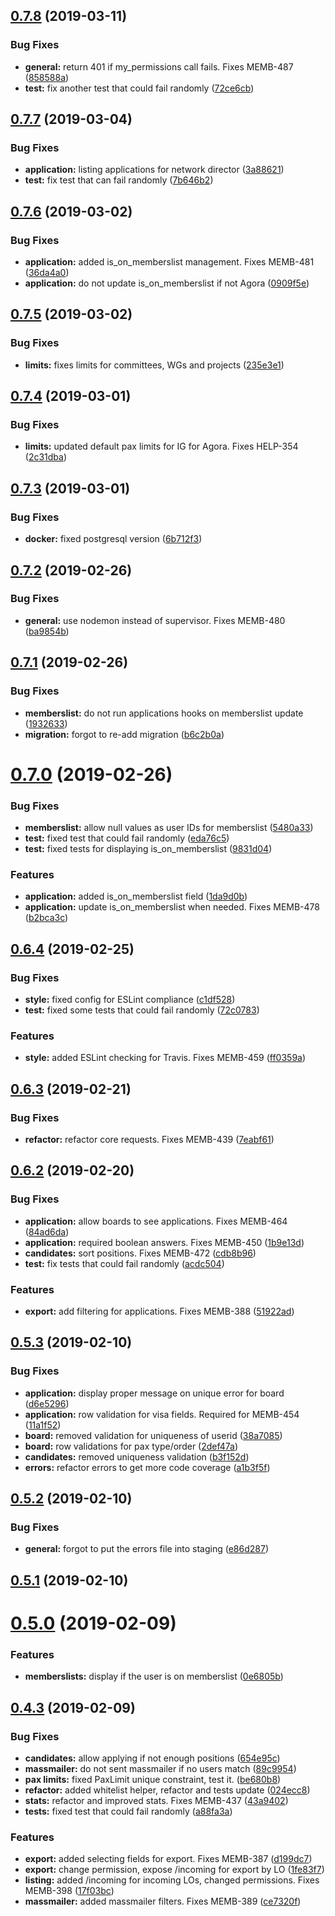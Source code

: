 ## [0.7.8](https://github.com/AEGEE/oms-statutory/compare/0.7.7...0.7.8) (2019-03-11)


### Bug Fixes

* **general:** return 401 if my_permissions call fails. Fixes MEMB-487 ([858588a](https://github.com/AEGEE/oms-statutory/commit/858588a))
* **test:** fix another test that could fail randomly ([72ce6cb](https://github.com/AEGEE/oms-statutory/commit/72ce6cb))



## [0.7.7](https://github.com/AEGEE/oms-statutory/compare/0.7.6...0.7.7) (2019-03-04)


### Bug Fixes

* **application:** listing applications for network director ([3a88621](https://github.com/AEGEE/oms-statutory/commit/3a88621))
* **test:** fix test that can fail randomly ([7b646b2](https://github.com/AEGEE/oms-statutory/commit/7b646b2))



## [0.7.6](https://github.com/AEGEE/oms-statutory/compare/0.7.5...0.7.6) (2019-03-02)


### Bug Fixes

* **application:** added is_on_memberslist management. Fixes MEMB-481 ([36da4a0](https://github.com/AEGEE/oms-statutory/commit/36da4a0))
* **application:** do not update is_on_memberslist if not Agora ([0909f5e](https://github.com/AEGEE/oms-statutory/commit/0909f5e))



## [0.7.5](https://github.com/AEGEE/oms-statutory/compare/0.7.4...0.7.5) (2019-03-02)


### Bug Fixes

* **limits:** fixes limits for committees, WGs and projects ([235e3e1](https://github.com/AEGEE/oms-statutory/commit/235e3e1))



## [0.7.4](https://github.com/AEGEE/oms-statutory/compare/0.7.3...0.7.4) (2019-03-01)


### Bug Fixes

* **limits:** updated default pax limits for IG for Agora. Fixes HELP-354 ([2c31dba](https://github.com/AEGEE/oms-statutory/commit/2c31dba))



## [0.7.3](https://github.com/AEGEE/oms-statutory/compare/0.7.2...0.7.3) (2019-03-01)


### Bug Fixes

* **docker:** fixed postgresql version ([6b712f3](https://github.com/AEGEE/oms-statutory/commit/6b712f3))



## [0.7.2](https://github.com/AEGEE/oms-statutory/compare/0.7.1...0.7.2) (2019-02-26)


### Bug Fixes

* **general:** use nodemon instead of supervisor. Fixes MEMB-480 ([ba9854b](https://github.com/AEGEE/oms-statutory/commit/ba9854b))



## [0.7.1](https://github.com/AEGEE/oms-statutory/compare/0.7.0...0.7.1) (2019-02-26)


### Bug Fixes

* **memberslist:** do not run applications hooks on memberslist update ([1932633](https://github.com/AEGEE/oms-statutory/commit/1932633))
* **migration:** forgot to re-add migration ([b6c2b0a](https://github.com/AEGEE/oms-statutory/commit/b6c2b0a))



# [0.7.0](https://github.com/AEGEE/oms-statutory/compare/0.6.4...0.7.0) (2019-02-26)


### Bug Fixes

* **memberslist:** allow null values as user IDs for memberslist ([5480a33](https://github.com/AEGEE/oms-statutory/commit/5480a33))
* **test:** fixed test that could fail randomly ([eda76c5](https://github.com/AEGEE/oms-statutory/commit/eda76c5))
* **test:** fixed tests for displaying is_on_memberslist ([9831d04](https://github.com/AEGEE/oms-statutory/commit/9831d04))


### Features

* **application:** added is_on_memberslist field ([1da9d0b](https://github.com/AEGEE/oms-statutory/commit/1da9d0b))
* **application:** update is_on_memberslist when needed. Fixes MEMB-478 ([b2bca3c](https://github.com/AEGEE/oms-statutory/commit/b2bca3c))



## [0.6.4](https://github.com/AEGEE/oms-statutory/compare/0.6.3...0.6.4) (2019-02-25)


### Bug Fixes

* **style:** fixed config for ESLint compliance ([c1df528](https://github.com/AEGEE/oms-statutory/commit/c1df528))
* **test:** fixed some tests that could fail randomly ([72c0783](https://github.com/AEGEE/oms-statutory/commit/72c0783))


### Features

* **style:** added ESLint checking for Travis. Fixes MEMB-459 ([ff0359a](https://github.com/AEGEE/oms-statutory/commit/ff0359a))



## [0.6.3](https://github.com/AEGEE/oms-statutory/compare/0.6.2...0.6.3) (2019-02-21)


### Bug Fixes

* **refactor:** refactor core requests. Fixes MEMB-439 ([7eabf61](https://github.com/AEGEE/oms-statutory/commit/7eabf61))



## [0.6.2](https://github.com/AEGEE/oms-statutory/compare/0.5.3...0.6.2) (2019-02-20)


### Bug Fixes

* **application:** allow boards to see applications. Fixes MEMB-464 ([84ad6da](https://github.com/AEGEE/oms-statutory/commit/84ad6da))
* **application:** required boolean answers. Fixes MEMB-450 ([1b9e13d](https://github.com/AEGEE/oms-statutory/commit/1b9e13d))
* **candidates:** sort positions. Fixes MEMB-472 ([cdb8b96](https://github.com/AEGEE/oms-statutory/commit/cdb8b96))
* **test:** fix tests that could fail randomly ([acdc504](https://github.com/AEGEE/oms-statutory/commit/acdc504))


### Features

* **export:** add filtering for applications. Fixes MEMB-388 ([51922ad](https://github.com/AEGEE/oms-statutory/commit/51922ad))



## [0.5.3](https://github.com/AEGEE/oms-statutory/compare/0.5.2...0.5.3) (2019-02-10)


### Bug Fixes

* **application:** display proper message on unique error for board ([d6e5296](https://github.com/AEGEE/oms-statutory/commit/d6e5296))
* **application:** row validation for visa fields. Required for MEMB-454 ([11a1f52](https://github.com/AEGEE/oms-statutory/commit/11a1f52))
* **board:** removed validation for uniqueness of userid ([38a7085](https://github.com/AEGEE/oms-statutory/commit/38a7085))
* **board:** row validations for pax type/order ([2def47a](https://github.com/AEGEE/oms-statutory/commit/2def47a))
* **candidates:** removed uniqueness validation ([b3f152d](https://github.com/AEGEE/oms-statutory/commit/b3f152d))
* **errors:** refactor errors to get more code coverage ([a1b3f5f](https://github.com/AEGEE/oms-statutory/commit/a1b3f5f))



## [0.5.2](https://github.com/AEGEE/oms-statutory/compare/0.5.1...0.5.2) (2019-02-10)


### Bug Fixes

* **general:** forgot to put the errors file into staging ([e86d287](https://github.com/AEGEE/oms-statutory/commit/e86d287))



## [0.5.1](https://github.com/AEGEE/oms-statutory/compare/0.5.0...0.5.1) (2019-02-10)



# [0.5.0](https://github.com/AEGEE/oms-statutory/compare/0.4.3...0.5.0) (2019-02-09)


### Features

* **memberslists:** display if the user is on memberslist ([0e6805b](https://github.com/AEGEE/oms-statutory/commit/0e6805b))



## [0.4.3](https://github.com/AEGEE/oms-statutory/compare/be680b8...0.4.3) (2019-02-09)


### Bug Fixes

* **candidates:** allow applying if not enough positions ([654e95c](https://github.com/AEGEE/oms-statutory/commit/654e95c))
* **massmailer:** do not sent massmailer if no users match ([89c9954](https://github.com/AEGEE/oms-statutory/commit/89c9954))
* **pax limits:** fixed PaxLimit unique constraint, test it. ([be680b8](https://github.com/AEGEE/oms-statutory/commit/be680b8))
* **refactor:** added whitelist helper, refactor and tests update ([024ecc8](https://github.com/AEGEE/oms-statutory/commit/024ecc8))
* **stats:** refactor and improved stats. Fixes MEMB-437 ([43a9402](https://github.com/AEGEE/oms-statutory/commit/43a9402))
* **tests:** fixed test that could fail randomly ([a88fa3a](https://github.com/AEGEE/oms-statutory/commit/a88fa3a))


### Features

* **export:** added selecting fields for export. Fixes MEMB-387 ([d199dc7](https://github.com/AEGEE/oms-statutory/commit/d199dc7))
* **export:** change permission, expose /incoming for export by LO ([1fe83f7](https://github.com/AEGEE/oms-statutory/commit/1fe83f7))
* **listing:** added /incoming for incoming LOs, changed permissions. Fixes MEMB-398 ([17f03bc](https://github.com/AEGEE/oms-statutory/commit/17f03bc))
* **massmailer:** added massmailer filters. Fixes MEMB-389 ([ce7320f](https://github.com/AEGEE/oms-statutory/commit/ce7320f))



